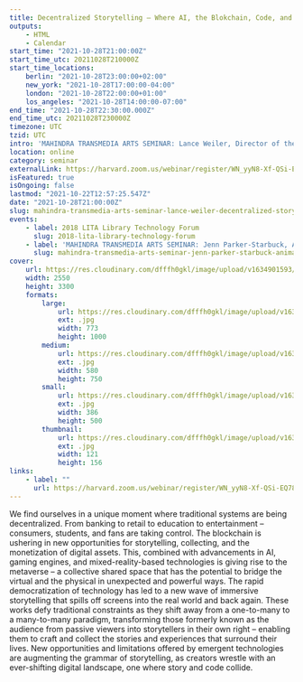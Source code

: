 ```yaml
---
title: Decentralized Storytelling — Where AI, the Blokchain, Code, and the Metaverse Connect
outputs:
    - HTML
    - Calendar
start_time: "2021-10-28T21:00:00Z"
start_time_utc: 20211028T210000Z
start_time_locations:
    berlin: "2021-10-28T23:00:00+02:00"
    new_york: "2021-10-28T17:00:00-04:00"
    london: "2021-10-28T22:00:00+01:00"
    los_angeles: "2021-10-28T14:00:00-07:00"
end_time: "2021-10-28T22:30:00.000Z"
end_time_utc: 20211028T230000Z
timezone: UTC
tzid: UTC
intro: 'MAHINDRA TRANSMEDIA ARTS SEMINAR: Lance Weiler, Director of the Columbia University School of the Arts’ Digital Storytelling Lab.  '
location: online
category: seminar
externalLink: https://harvard.zoom.us/webinar/register/WN_yyN8-Xf-QSi-EQ78y7YwHw
isFeatured: true
isOngoing: false
lastmod: "2021-10-22T12:57:25.547Z"
date: "2021-10-28T21:00:00Z"
slug: mahindra-transmedia-arts-seminar-lance-weiler-decentralized-storytelling-where-ai-the-blokchain-code-and-the-metaverse-connect
events:
    - label: 2018 LITA Library Technology Forum
      slug: 2018-lita-library-technology-forum
    - label: 'MAHINDRA TRANSMEDIA ARTS SEMINAR: Jenn Parker-Starbuck, Animals in the Machine: Robotic Animal Agents'
      slug: mahindra-transmedia-arts-seminar-jenn-parker-starbuck-animals-in-the-machine-robotic-animal-agents
cover:
    url: https://res.cloudinary.com/dfffh0gkl/image/upload/v1634901593/weiler_transmedia_cd91da1c84.jpg
    width: 2550
    height: 3300
    formats:
        large:
            url: https://res.cloudinary.com/dfffh0gkl/image/upload/v1634901594/large_weiler_transmedia_cd91da1c84.jpg
            ext: .jpg
            width: 773
            height: 1000
        medium:
            url: https://res.cloudinary.com/dfffh0gkl/image/upload/v1634901594/medium_weiler_transmedia_cd91da1c84.jpg
            ext: .jpg
            width: 580
            height: 750
        small:
            url: https://res.cloudinary.com/dfffh0gkl/image/upload/v1634901595/small_weiler_transmedia_cd91da1c84.jpg
            ext: .jpg
            width: 386
            height: 500
        thumbnail:
            url: https://res.cloudinary.com/dfffh0gkl/image/upload/v1634901594/thumbnail_weiler_transmedia_cd91da1c84.jpg
            ext: .jpg
            width: 121
            height: 156
links:
    - label: ""
      url: https://harvard.zoom.us/webinar/register/WN_yyN8-Xf-QSi-EQ78y7YwHw
---
```

We find ourselves in a unique moment where traditional systems are being decentralized. From banking to retail to education to entertainment – consumers, students, and fans are taking control. The blockchain is ushering in new opportunities for storytelling, collecting, and the monetization of digital assets. This, combined with advancements in AI, gaming engines, and mixed-reality-based technologies is giving rise to the metaverse – a collective shared space that has the potential to bridge the virtual and the physical in unexpected and powerful ways. The rapid democratization of technology has led to a new wave of immersive storytelling that spills off screens into the real world and back again. These works defy traditional constraints as they shift away from a one-to-many to a many-to-many paradigm, transforming those formerly known as the audience from passive viewers into storytellers in their own right – enabling them to craft and collect the stories and experiences that surround their lives. New opportunities and limitations offered by emergent technologies are augmenting the grammar of storytelling, as creators wrestle with an ever-shifting digital landscape, one where story and code collide.
